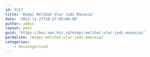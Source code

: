 ```yaml
---
id: 8157
title: 'Mimpi Melihat Ular Jadi Manusia'
date: '2022-11-27T10:27:05+00:00'
author: admin
layout: post
guid: 'https://bos.awn.biz.id/mimpi-melihat-ular-jadi-manusia/'
permalink: /mimpi-melihat-ular-jadi-manusia/
categories:
    - Uncategorized
---
```


